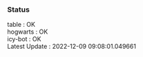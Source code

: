 ### Status


table : OK  
hogwarts : OK  
icy-bot : OK  
Latest Update : 2022-12-09 09:08:01.049661
